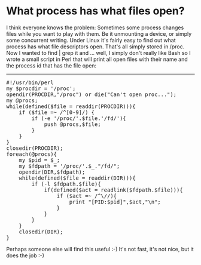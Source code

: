 # What process has what files open?

I think everyone knows the problem: Sometimes some process changes files while you want to play with them. Be it unmounting a device, or simply some concurrent writing. Under Linux it's fairly easy to find out what process has what file descriptors open. That's all simply stored in /proc. Now I wanted to find | grep it and ... well, I simply don't really like Bash so I wrote a small script in Perl that will print all open files with their name and the process id that has the file open:

-------------------------------



<pre class="code">
#!/usr/bin/perl
my $procdir = '/proc';
opendir(PROCDIR,"/proc") or die("Can't open proc...");
my @procs;
while(defined($file = readdir(PROCDIR))){
	if ($file =~ /^[0-9]/) {
		if (-e '/proc/'.$file.'/fd/'){
			push @procs,$file;
		}
	}
}
closedir(PROCDIR);
foreach(@procs){
	my $pid = $_;
	my $fdpath = '/proc/'.$_."/fd/";
	opendir(DIR,$fdpath);
	while(defined($file = readdir(DIR))){
		if (-l $fdpath.$file){
			if(defined($act = readlink($fdpath.$file))){
				if ($act =~ /^\//){
					print "[PID:$pid]",$act,"\n";
				}
			}
		}
	}
	closedir(DIR);
}
</pre>

Perhaps someone else will find this useful :-) It's not fast, it's not nice, but it does the job :-)